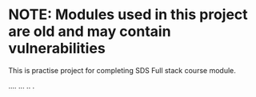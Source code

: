 # NOTE: Modules used in this project are old and may contain vulnerabilities

This is practise project for completing SDS Full stack course module. 

....
...
..
.
